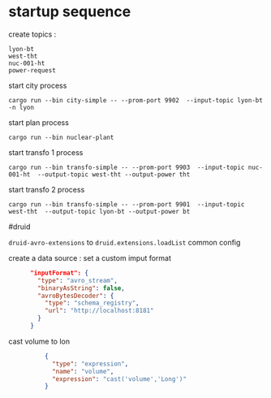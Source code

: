 # startup sequence
create topics :
```
lyon-bt
west-tht
nuc-001-ht
power-request
```

start city process

``cargo run --bin city-simple -- --prom-port 9902  --input-topic lyon-bt -n lyon``

start plan process

``cargo run --bin nuclear-plant``

start transfo 1 process

``cargo run --bin transfo-simple -- --prom-port 9903  --input-topic nuc-001-ht  --output-topic west-tht --output-power tht``

start transfo 2 process

``cargo run --bin transfo-simple -- --prom-port 9901  --input-topic west-tht  --output-topic lyon-bt --output-power bt``

#druid

``druid-avro-extensions`` to `druid.extensions.loadList` common config


create a data source :
set a custom imput format
```json
      "inputFormat": {
        "type": "avro_stream",
        "binaryAsString": false,
        "avroBytesDecoder": {
          "type": "schema_registry",
          "url": "http://localhost:8181"
        }
      }
```

cast volume to lon
```json
          {
            "type": "expression",
            "name": "volume",
            "expression": "cast('volume','Long')"
          }
```